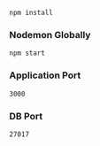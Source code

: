 ```
npm install
```

### Nodemon Globally
```
npm start
```

### Application Port
```
3000
```
### DB Port
```
27017
```